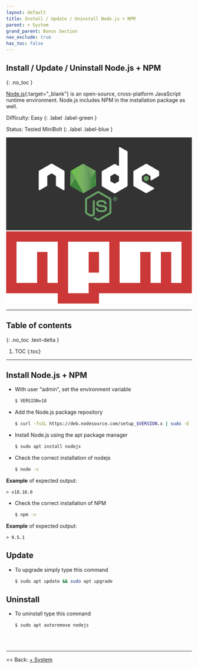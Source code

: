 ```yaml
---
layout: default
title: Install / Update / Uninstall Node.js + NPM
parent: + System
grand_parent: Bonus Section
nav_exclude: true
has_toc: false
---
```

<!-- markdownlint-disable MD014 MD022 MD025 MD033 MD040 -->

## Install / Update / Uninstall Node.js + NPM

{: .no_toc }

[Node.js](https://nodejs.org){:target="_blank"} is an open-source, cross-platform JavaScript runtime environment. Node.js includes NPM in the installation package as well.

Difficulty: Easy
{: .label .label-green }

Status: Tested MiniBolt
{: .label .label-blue }

![nodejs](../../../images/nodejs-logo.png)
![npm](../../../images/npm-logo.png)

---

## Table of contents
{: .no_toc .text-delta }

1. TOC
{:toc}

---

## Install Node.js + NPM

* With user "admin", set the environment variable

  ```sh
  $ VERSION=18
  ```

* Add the Node.js package repository

  ```sh
  $ curl -fsSL https://deb.nodesource.com/setup_$VERSION.x | sudo -E bash -
  ```

* Install Node.js using the apt package manager

  ```sh
  $ sudo apt install nodejs
  ```

* Check the correct installation of nodejs

  ```sh
  $ node -v
  ```

**Example** of expected output:

  ```
  > v18.16.0
  ```

* Check the correct installation of NPM

  ```sh
  $ npm -v
  ```

**Example** of expected output:

  ```
  > 9.5.1
  ```

## Update

* To upgrade simply type this command

  ```sh
  $ sudo apt update && sudo apt upgrade
  ```

## Uninstall

* To uninstall type this command

  ```sh
  $ sudo apt autoremove nodejs
  ```

<br /><br />

---

<< Back: [+ System](index.md)
